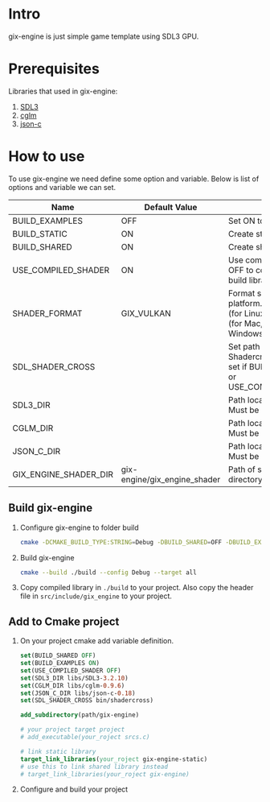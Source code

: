 # Intro
gix-engine is just simple game template using SDL3 GPU.

# Prerequisites
Libraries that used in gix-engine:
1. [SDL3](https://www.libsdl.org/)
2. [cglm](https://github.com/recp/cglm)
3. [json-c](https://github.com/json-c/json-c)

# How to use
To use gix-engine we need define some option and variable. Below is list of options and variable we can set.

| Name                  | Default Value                | Desc                                                                                                                            |
| --------------------- | ---------------------------- | ------------------------------------------------------------------------------------------------------------------------------- |
| BUILD_EXAMPLES        | OFF                          | Set ON to create examples                                                                                                       |
| BUILD_STATIC          | ON                           | Create static library                                                                                                           |
| BUILD_SHARED          | ON                           | Create shared library                                                                                                           |
| USE_COMPILED_SHADER   | ON                           | Use compiled shader. Set OFF to compile shader when build library                                                               |
| SHADER_FORMAT         | GIX_VULKAN                   | Format shader that specific to platform. Value: GIX_VULKAN (for Linux,Android), GIX_MSL (for Mac, Ios), GIX_DXIL (for Windows). |
| SDL_SHADER_CROSS      |                              | Set path of SDL3 Shadercross. Note: Must be set if BUILD_EXAMPLES=ON or USE_COMPILED_SHADER=ON                                  |
| SDL3_DIR              |                              | Path location of SDL3. Note: Must be set                                                                                        |
| CGLM_DIR              |                              | Path location of cglm. Note: Must be set                                                                                        |
| JSON_C_DIR            |                              | Path location of json-c. Note: Must be set                                                                                      |
| GIX_ENGINE_SHADER_DIR | gix-engine/gix_engine_shader | Path of system shader directory location                                                                                        |

## Build gix-engine
1. Configure gix-engine to folder build
    ```sh
    cmake -DCMAKE_BUILD_TYPE:STRING=Debug -DBUILD_SHARED=OFF -DBUILD_EXAMPLES=ON -DUSE_COMPILED_SHADER=OFF -DSDL3_DIR=libs/SDL3-3.2.10 -DCGLM_DIR=libs/cglm-0.9.6 -DJSON_C_DIR=libs/json-c-0.18 -DSDL_SHADER_CROSS=bin/shadercross -S./ -B./build
    ```
2. Build gix-engine
   ```sh
   cmake --build ./build --config Debug --target all
   ```
3. Copy compiled library in `./build` to your project. Also copy the header file in `src/include/gix_engine` to your project.

## Add to Cmake project
1. On your project cmake add variable definition.
   ```cmake
   set(BUILD_SHARED OFF)
   set(BUILD_EXAMPLES ON)
   set(USE_COMPILED_SHADER OFF)
   set(SDL3_DIR libs/SDL3-3.2.10)
   set(CGLM_DIR libs/cglm-0.9.6)
   set(JSON_C_DIR libs/json-c-0.18)
   set(SDL_SHADER_CROSS bin/shadercross)

   add_subdirectory(path/gix-engine)

   # your project target project
   # add_executable(your_roject srcs.c)

   # link static library
   target_link_libraries(your_roject gix-engine-static)
   # use this to link shared library instead
   # target_link_libraries(your_roject gix-engine)

   ```
2. Configure and build your project